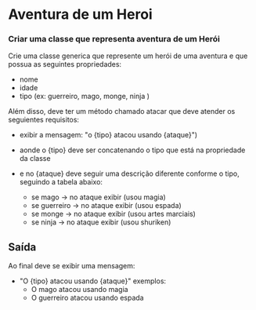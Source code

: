 # Aventura de um Heroi

### Criar uma classe que representa aventura de um Herói

Crie uma classe generica que represente um herói de uma aventura e que possua as seguintes propriedades:

- nome
- idade
- tipo (ex: guerreiro, mago, monge, ninja )

Além disso, deve ter um método chamado atacar que deve atender os seguientes requisitos:

- exibir a mensagem: "o {tipo} atacou usando {ataque}")
- aonde o {tipo} deve ser concatenando o tipo que está na propriedade da classe
- e no {ataque} deve seguir uma descrição diferente conforme o tipo, seguindo a tabela abaixo:

    - se mago -> no ataque exibir (usou magia)
    - se guerreiro -> no ataque exibir (usou espada)
    - se monge -> no ataque exibir (usou artes marciais)
    - se ninja -> no ataque exibir (usou shuriken)

## Saída

Ao final deve se exibir uma mensagem:

- "O {tipo} atacou usando {ataque}"
  exemplos: 
    - O mago atacou usando magia
    - O guerreiro atacou usando espada

